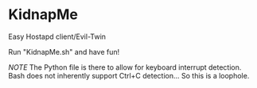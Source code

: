 # KidnapMe
Easy Hostapd client/Evil-Twin

Run "KidnapMe.sh" and have fun!

*NOTE* 
The Python file is there to allow for keyboard interrupt detection.
Bash does not inherently support Ctrl+C detection... So this is a loophole.
